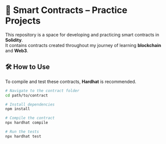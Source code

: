 # 🚀 Smart Contracts – Practice Projects

This repository is a space for developing and practicing smart contracts in **Solidity**.  
It contains contracts created throughout my journey of learning **blockchain** and **Web3**.

## 🛠️ How to Use

To compile and test these contracts, **Hardhat** is recommended.

```bash
# Navigate to the contract folder
cd path/to/contract

# Install dependencies
npm install

# Compile the contract
npx hardhat compile

# Run the tests
npx hardhat test
```
